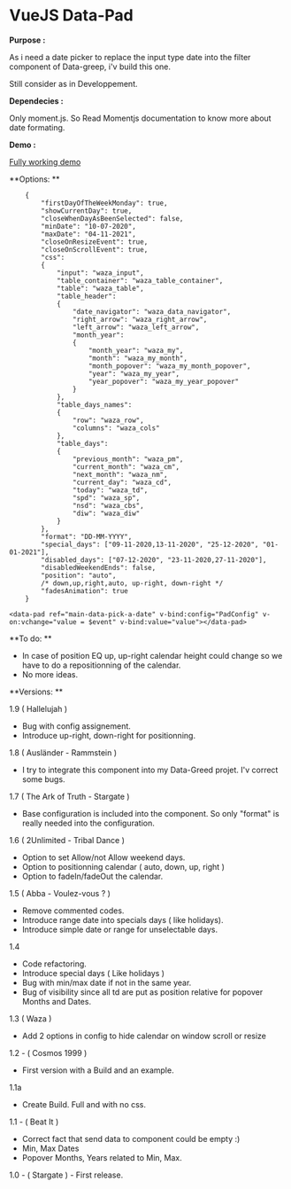# VueJS Data-Pad

**Purpose :**

As i need a date picker to replace the input type date into the filter component of Data-greep, i'v build this one.

Still consider as in Developpement.

**Dependecies :**

Only moment.js. So Read Momentjs documentation to know more about date formating.

**Demo :**

[Fully working demo](https://codepen.io/shaan1974/pen/LYZZjPw)

**Options: **

```
    {
        "firstDayOfTheWeekMonday": true,
        "showCurrentDay": true,
        "closeWhenDayAsBeenSelected": false,
        "minDate": "10-07-2020",
        "maxDate": "04-11-2021",
        "closeOnResizeEvent": true,
        "closeOnScrollEvent": true,
        "css":
        {
            "input": "waza_input",
            "table_container": "waza_table_container",
            "table": "waza_table",
            "table_header":
            {
                "date_navigator": "waza_data_navigator",
                "right_arrow": "waza_right_arrow",
                "left_arrow": "waza_left_arrow",
                "month_year":
                {
                    "month_year": "waza_my",
                    "month": "waza_my_month",
                    "month_popover": "waza_my_month_popover",
                    "year": "waza_my_year",
                    "year_popover": "waza_my_year_popover"
                }
            },
            "table_days_names":
            {
                "row": "waza_row",
                "columns": "waza_cols"
            },
            "table_days":
            {
                "previous_month": "waza_pm",
                "current_month": "waza_cm",
                "next_month": "waza_nm",
                "current_day": "waza_cd",
                "today": "waza_td",
                "spd": "waza_sp",
                "nsd": "waza_cbs",
                "diw": "waza_diw"
            }
        },
        "format": "DD-MM-YYYY",
        "special_days": ["09-11-2020,13-11-2020", "25-12-2020", "01-01-2021"],
        "disabled_days": ["07-12-2020", "23-11-2020,27-11-2020"],
        "disabledWeekendEnds": false,
        "position": "auto",
        /* down,up,right,auto, up-right, down-right */
        "fadesAnimation": true
    }
```

```
<data-pad ref="main-data-pick-a-date" v-bind:config="PadConfig" v-on:vchange="value = $event" v-bind:value="value"></data-pad>
```

**To do: **

- In case of position  EQ up, up-right calendar height could change so we have to do a repositionning of the calendar.
- No more ideas.

**Versions: **

1.9 ( Hallelujah )

- Bug with config assignement.
- Introduce up-right, down-right for positionning.

1.8 ( Ausländer - Rammstein )

- I try to integrate this component into my Data-Greed projet. I'v correct some bugs.

1.7 ( The Ark of Truth - Stargate )

- Base configuration is included into the component. So only "format" is really needed into the configuration.

1.6 ( 2Unlimited - Tribal Dance )

- Option to set Allow/not Allow weekend days.
- Option to positionning calendar ( auto, down, up, right )
- Option to fadeIn/fadeOut the calendar.

1.5 ( Abba - Voulez-vous ? )

- Remove commented codes.
- Introduce range date into specials days ( like holidays).
- Introduce simple date or range for unselectable days.

1.4

- Code refactoring.
- Introduce special days ( Like holidays )
- Bug with min/max date if not in the same year.
- Bug of visibility since all td are put as position relative for popover Months and Dates.

1.3 ( Waza )

- Add 2 options in config to hide calendar on window scroll or resize


1.2 - ( Cosmos 1999 )

- First version with a Build and an example.

1.1a

- Create Build. Full and with no css.

1.1 - ( Beat It )

- Correct fact that send data to component could be empty :)
- Min, Max Dates
- Popover Months, Years related to Min, Max.

1.0 - ( Stargate ) - First release.